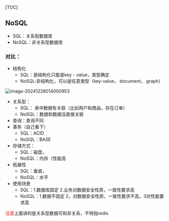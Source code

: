 [TOC]



## NoSQL

- SQL：关系型数据库
- NoSQL：非关系型数据库

### 对比：

- 结构化
  - SQL：是结构化只能是key - value，类型确定
  - NoSQL:非结构化，可以是任意类型（key-value， document， graph）

![image-20241228014000953](https://cdn.jsdelivr.net/gh/imtsq/My_Pic/image-20241228014000953.png)

- 关系型：
  - SQL： 表中数据有关联（比如用户和商品，存在订单）
  - NoSQL：数据和数据没直接关联
- 查询：查询不同
- 事务（自己看下）
  - SQL：ACID
  - NoSQL：BASE
- 存储方式：
  - SQL：磁盘，
  - NoSQL：内存（性能高
- 拓展性
  - SQL：垂直，
  - NoSQL：水平
- 使用场景
  - SQL：1.数据库固定	2.业务对数据安全性质，一致性要求高
  - NoSQL：1.数据不固定   2，对数据安全性质，一致性要求不高，3对性能要求高

<font  color="red">注意</font>上面讲的是关系型数据可和非关系，不特指redis